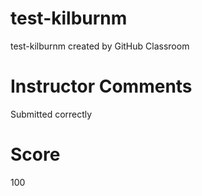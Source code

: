 # test-kilburnm
test-kilburnm created by GitHub Classroom

# Instructor Comments
Submitted correctly
# Score
100
